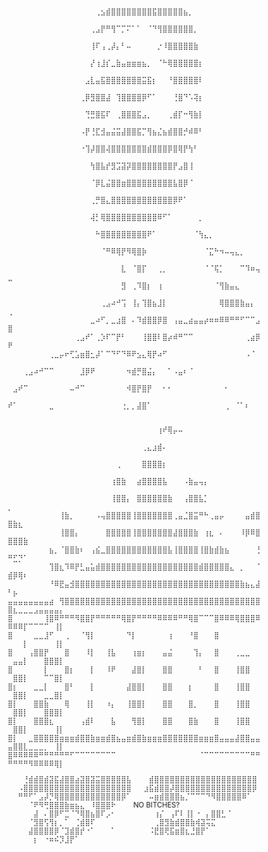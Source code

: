 ⠀⠀⠀⠀⠀⠀⠀⠀⠀⠀⠀⠀⠀⠀⠀⠀⠀⠀
⠀⠀⠀⠀⠀⠀⠀⠀⠀⠀⠀⠀⠀⠀⠀⠀⠀⢀⣢⣾⣿⣿⣿⣿⣿⣿⣿⣿⣯⣿⣿⣿⣿⣿⣦⡀⠀⠀⠀⠀⠀⠀⠀⠀⠀⠀⠀⠀⠀⠀          
⠀⠀⠀⠀⠀⠀⠀⠀⠀⠀⠀⠀⠀⠀⠀⠀⢀⣠⡟⠛⢻⠉⡉⠍⠁⠁⠀⠈⠙⢻⣿⣿⣿⣿⣿⣿⡀⠀⠀⠀⠀⠀⠀⠀⠀⠀⠀⠀⠀⠀
⠀⠀⠀⠀⠀⠀⠀⠀⠀⠀⠀⠀⠀⠀⠀⠀⢸⠏⢠⢀⡼⡄⠃⠤⠀⠀⠀⠀⠀⡐⠸⣿⣿⣿⣿⣿⣷⠀⠀⠀⠀⠀⠀⠀⠀⠀⠀⠀⠀⠀
⠀⠀⠀⠀⠀⠀⠀⠀⠀⠀⠀⠀⠀⠀⠀⠀⡜⢰⣸⡎⣀⣷⣤⣶⣶⣶⣦⡀⠀⠈⠓⢿⣿⣿⣿⣿⣿⡆⠀⠀⠀⠀⠀⠀⠀⠀⠀⠀⠀⠀
⠀⠀⠀⠀⠀⠀⠀⠀⠀⠀⠀⠀⠀⠀⠀⣠⣇⣤⣯⣿⣿⣿⣿⣿⣿⣿⣭⣯⡆⠀⠀⠘⣿⣿⣿⣿⣿⠇⠀⠀⠀⠀⠀⠀⠀⠀⠀⠀⠀⠀
⠀⠀⠀⠀⠀⠀⠀⠀⠀⠀⠀⠀⠀⠀⢀⡿⣻⣿⣿⣼⠀⢹⣿⣿⣿⣿⡿⠋⠁⠀⠀⠀⢘⣿⠙⠡⢽⡆⠀⠀⠀⠀⠀⠀⠀⠀⠀⠀⠀⠀
⠀⠀⠀⠀⠀⠀⠀⠀⠀⠀⠀⠀⠀⠀⠀⢙⣛⣿⣯⠏⠀⢀⣿⣿⣿⣯⣠⡀⠀⠀⠀⢀⣾⡏⠒⢻⣷⡇⠀⠀⠀⠀⠀⠀⠀⠀⠀⠀⠀⠀
⠀⠀⠀⠀⠀⠀⠀⠀⠀⠀⠀⠀⠀⠀⠠⡟⢘⣏⣺⣤⣬⣭⣼⣿⣿⣯⡉⢻⣦⣌⣦⣾⣿⣿⡚⠾⠿⠃⠀⠀⠀⠀⠀⠀⠀⠀⠀⠀⠀⠀
⠀⠀⠀⠀⠀⠀⠀⠀⠀⠀⠀⠀⠀⠀⠐⢹⡼⣿⣿⢼⣿⣿⣿⣿⣿⣿⣿⣾⣿⣿⣿⡿⣿⢿⡟⢳⠃⠀⠀⠀⠀⠀⠀⠀⠀⠀⠀⠀⠀⠀
⠀⠀⠀⠀⠀⠀⠀⠀⠀⠀⠀⠀⠀⠀⠀⠀⢳⣿⣧⡞⣻⣩⣽⡽⣿⣿⣿⣿⣿⣿⣿⣿⡟⣠⣿⢸⠀⠀⠀⠀⠀⠀⠀⠀⠀⠀⠀⠀⠀⠀
⠀⠀⠀⠀⠀⠀⠀⠀⠀⠀⠀⠀⠀⠀⠀⠀⠈⡿⣇⣬⣿⣿⣶⣿⣿⣿⣿⣿⣿⣿⣿⣿⣧⣿⡿⠈⠀⠀⠀⠀⠀⠀⠀⠀⠀⠀⠀⠀⠀⠀
⠀⠀⠀⠀⠀⠀⠀⠀⠀⠀⠀⠀⠀⠀⠀⠀⢀⡛⣿⣄⣿⣿⣿⣿⣿⣿⣿⣿⣿⣿⣿⣿⡿⠟⠁⠀⠀⠀⠀⠀⠀⠀⠀⠀⠀⠀⠀⠀⠀⠀
⠀⠀⠀⠀⠀⠀⠀⠀⠀⠀⠀⠀⠀⠀⠀⠀⢼⡃⢿⣿⣿⣿⣿⣿⣿⣿⣿⣿⣿⠿⠋⠁⠀⠀⠀⠀⠀⡀⠀⠀⠀⠀⠀⠀⠀⠀⠀⠀⠀⠀
⠀⠀⠀⠀⠀⠀⠀⠀⠀⠀⠀⠀⠀⠀⠀⠀⠀⠓⣿⣿⣿⣿⣿⣿⣿⣿⣿⠟⠁⠀⠀⠀⠀⠀⠀⠀⠈⢳⣄⡀⠀⠀⠀⠀⠀⠀⠀⠀⠀⠀
⠀⠀⠀⠀⠀⠀⠀⠀⠀⠀⠀⠀⠀⠀⠀⠀⠀⠀⠈⠛⠿⢿⡟⠻⢿⣿⡷⠀⠀⠀⠀⠀⠀⠀⠀⠀⠀⠀⠈⣍⠓⠲⠤⢤⣄⡀⠀⠀⠀⠀
⠀⠀⠀⠀⠀⠀⠀⠀⠀⠀⠀⠀⠀⠀⠀⠀⠀⠀⠀⠀⠀⠀⣇⠀⠈⣿⡏⠀⠀⢀⡀⠀⠀⠀⠀⠀⠀⠀⠈⠈⢯⡁⠀⠀⠀⠉⠹⠶⢤⣀
⠀⠀⠀⠀⠀⠀⠀⠀⠀⠀⠀⠀⠀⠀⠀⠀⠀⠀⠀⠀⠀⠀⣻⠀⢀⠹⣿⡆⠀⢰⠀⠀⠀⠀⠀⠀⠀⠀⠀⠀⠈⢻⣷⣤⣄⠀⠀⠀⠀⠀
⠀⠀⠀⠀⠀⠀⠀⠀⠀⠀⠀⠀⠀⠀⠀⠀⠀⠀⢀⣠⠴⠚⢩⠀⢸⡄⢹⣿⣦⣸⡇⠀⠀⠀⠀⠀⠀⠀⠀⠀⠀⢿⣿⣿⣿⣷⣤⡄⠀⢀
⠀⠀⠀⠀⠀⠀⠀⠀⠀⠀⠀⠀⠀⠀⠀⠀⣀⠴⠋⡀⣀⣰⣿⠀⠄⠹⣾⣿⣿⡿⣿⠀⢠⣤⣀⣴⣤⣤⡴⠶⠶⠿⠿⠛⠛⠋⠉⠉⣠⣿
⠀⠀⠀⠀⠀⠀⠀⠀⠀⠀⠀⠀⠀⢀⣠⠞⠁⢀⡱⠏⠉⡟⠃⠀⠀⠀⢸⣿⣿⠇⣿⡴⠾⠛⠉⠉⠀⠀⠀⠀⠀⠀⠀⠀⠀⠀⢀⣴⡿⠟
⠀⠀⠀⠀⠀⠀⠀⠀⢀⣀⡤⠖⢋⣡⣶⣿⣂⡼⠁⠉⠙⠋⠙⠿⠟⣢⣄⢿⡟⠴⠋⠀⠀⠀⠀⠀⠀⠀⠀⠀⠀⠀⠀⠀⠀⠀⠠⠈⠀⠀
⠀⠀⠀⢀⣠⠴⠚⠉⠉⠀⠀⠀⠀⠀⣸⡿⠟⠀⠀⠀⠀⠀⠀⠲⣾⡛⣿⣬⡄⠀⠀⠁⠠⣤⠆⠈⠀⠀⠀⠀⠀⠀⠀⠀⠀⠀⠀⠀⠀⠀
⠀⣠⠞⠉⠀⠀⠀⠀⠀⠀⠀⠀⠤⠚⠉⠀⠀⠀⠀⠀⠀⠀⠀⠺⣿⡟⣿⡟⠀⠀⠂⠂⠀⠀⠀⠀⠀⠀⠀⠀⠀⠀⠂⠀⠀⠀⠀⠀⠀⠀
⠞⠁⠀⠀⠀⠀⠀⠀⣀⠀⠀⠀⠀⠀⠀⠀⠀⠀⠀⠀⠀⠀⢐⡀⡀⣼⣿⠁⠀⠀⠀⠀⠀⠀⠀⠀⠀⠀⠀⠀⠀⠀⢀⠀⠈⠁⠆⠀⠀⠀




⠀⠀⠀⠀⠀⠀⠀⠀⠀⠀⠀⠀⠀⠀⠀⠀⠀⠀⠀⠀⠀⠀⠀⠀⠀⠀⠀⠀⠀⢰⠞⢿⡤⠤⠀⠀⠀⠀⠀⠀⠀⠀⠀⠀⠀⠀⠀⠀⠀⠀⠀⠀⠀⠀⠀⠀⠀⠀⠀⠀
⠀⠀⠀⠀⠀⠀⠀⠀⠀⠀⠀⠀⠀⠀⠀⠀⠀⠀⠀⠀⠀⠀⠀⠀⠀⠀⢀⣄⣰⣾⠄⠀⠀⠀⠀⠀⠀⠀⠀⠀⠀⠀⠀⠀⠀⠀⠀⠀⠀⠀⠀⠀⠀⠀⠀⠀⠀⠀⠀⠀
⠀⠀⠀⠀⠀⠀⠀⠀⠀⠀⠀⠀⠀⠀⠀⠀⠀⠀⠀⠀⠀⢀⠀⠀⠀⠀⣿⣿⣿⣿⡆⠀⠀⠀⠀⠀⠀⠀⠀⠀⠀⠀⠀⠀⠀⠀⠀⠀⠀⠀⠀⠀⠀⠀⠀⠀⠀⠀⠀⠀
⠀⠀⠀⠀⠀⠀⠀⠀⠀⠀⠀⠀⠀⠀⠀⠀⠀⠀⠀⠀⢰⣿⣷⠀⠀⣴⣿⣿⣿⣿⣧⠀⠀⠀⠠⣷⣤⢤⡄⠀⠀⠀⠀⠀⠀⠀⠀⠀⠀⠀⠀⠀⠀⠀⠀⠀⠀⠀⠀⠀
⠀⠀⠀⠀⠀⠀⠀⠀⠀⠀⠀⠀⠀⠀⠀⠀⠀⠀⠀⠀⢸⣿⣿⡄⠀⣿⣿⣿⣿⣿⣿⣷⠀⠀⢠⣿⣿⣧⡁⠀⠀⠀⠀⠀⠀⠀⠀⠀⠀⡀⠀⠀⠀⠀⠀⠀⠀⠀⠀⠀
⠀⠀⠀⠀⠀⠀⠀⠀⠀⠀⢸⣷⡀⠀⠀⠀⠀⠠⢤⣿⣿⣿⣿⣿⢸⣿⣿⣿⣿⣿⣿⣿⢀⣤⣈⣿⣭⠛⠓⢀⣤⡤⠀⠀⠀⠀⣤⣾⣿⣿⣷⣆⠀⠀⠀⠀⠀⠀⠀⠀
⠀⠀⠀⠀⠀⠀⠀⠀⠀⠀⢸⣿⣿⡄⠀⠀⠀⠀⠀⣿⣿⣿⣿⣿⢸⣿⣿⣿⣿⣿⣿⣿⣼⣿⣿⣿⣷⠀⢰⣆⠀⠄⠀⠀⠀⠸⡿⠿⣿⣿⣿⣿⣷⠀⠀⠀⠀⠀⠀⠀
⠀⠀⠀⠀⠀⠀⠀⠀⣦⡀⠈⣿⣿⣷⠆⠀⢠⣮⣀⣿⣿⣿⣿⣿⣿⣿⣿⣿⣿⣿⣿⣧⢸⣿⣿⣿⣿⢸⣿⣷⣾⣷⣦⠀⠀⠀⠀⠀⢘⠛⣋⡙⠁⠀⠀⠀⠀⠀⠀⠀
⠀⠀⠀⠀⠀⠀⠀⠀⢹⣿⣆⠹⠿⡟⣃⣤⣥⣾⣿⣿⣿⣿⣿⣿⣿⣿⣿⣿⣿⣿⣿⣿⣿⣿⣿⣿⣿⣾⣿⣿⣿⣿⣿⣄⠀⡀⠀⠀⠈⣾⡿⢿⠆⠀⠀⠀⠀⠀⠀⠀
⠀⠀⠀⠀⠀⠀⠀⠀⠘⠿⣟⣤⣺⣿⣿⣿⣿⣿⣿⣿⣿⣿⣿⣿⣿⣿⣿⣿⣿⣿⣿⣿⣿⣿⣿⣿⣿⣿⣿⣿⣿⣿⣿⣿⣿⣷⣦⣄⣼⠃⡦⠀⠀⠀⠀⠀⠀⠀⠀⠀
⣤⣤⣤⣤⣤⣤⣤⣤⣴⠀⢻⣿⣿⣿⣿⣿⣿⣿⣿⣿⣿⣿⣿⣿⣿⣿⣿⣿⣿⣿⣿⣿⣿⣿⣿⣿⣿⣿⣿⣿⣿⣿⣿⣿⣿⣿⣿⣿⣿⣿⣆⣀⣀⣀⣠⣤⣤⣤⣤⡄
⣿⠀⠀⠀⠀⠀⠀⢸⣿⠿⠛⠛⠛⠻⣿⣿⡟⠛⠛⠛⠛⠛⢿⣿⡟⠛⠛⠛⠛⠿⠿⠿⠿⠛⠛⢿⣿⠉⠉⠉⣿⠿⠿⠿⢿⣿⣿⣿⠿⠿⠿⠿⡏⠉⠉⠉⠉⠀⢸⡇
⣿⠀⠀⠀⠀⣀⣀⣸⠋⠀⠀⢀⠀⠀⠈⢻⡇⠀⠀⠀⠀⠀⠀⠙⡇⠀⠀⠀⠀⠀⠀⢰⠀⠀⠀⠘⣿⠀⠀⠀⣿⠀⠀⠀⠀⠀⠀⠀⠀⠀⠀⠀⡇⠀⠀⠀⠀⠀⢸⡇
⣿⠀⠀⠀⢠⣿⣿⡟⠀⠀⠀⣿⠀⠀⠀⠸⡇⠀⠀⢸⣧⠀⠀⠀⢰⣶⡆⠀⠀⠀⣤⣬⠀⠀⠀⠀⢹⡄⠀⠀⣿⠀⠀⠀⢀⣀⣀⠀⠀⠀⣤⣤⡇⠀⠀⠀⣿⣿⣿⡇
⣿⠀⠀⠀⠀⠀⠀⡇⠀⠀⠀⣿⡆⠀⠀⠀⡇⠀⠀⠸⠟⠀⠀⠀⣼⣿⡇⠀⠀⠀⣿⣿⠀⠀⠀⠀⠀⠃⠀⠀⣿⠀⠀⠀⢸⣿⣿⠀⠀⠀⣿⣿⡇⠀⠀⠀⠉⠉⣿⡇
⣿⡆⠀⠀⠀⣀⣀⡇⠀⠀⠀⣿⠃⠀⠀⠀⡇⠀⠀⠀⠀⠀⠀⣼⣿⣿⡇⠀⠀⠀⣿⣿⠀⠀⠀⡆⠀⠀⠀⠀⣿⠀⠀⠀⢸⣿⣿⠀⠀⠀⣿⣿⡇⠀⠀⠀⣀⣀⣿⡇
⣿⡇⠀⠀⠀⣿⣿⣷⠀⠀⠀⢿⠀⠀⠀⢸⡇⠀⠀⠰⡄⠀⠀⢸⣿⣿⡇⠀⠀⠀⣿⣿⠀⠀⠀⣿⡀⠀⠀⠀⣿⠀⠀⠀⢸⣿⣿⠀⠀⠀⣿⣿⡇⠀⠀⠀⣿⣿⣿⡇
⣿⡇⠀⠀⠀⣿⣿⣿⣆⠀⠀⠀⠀⠀⢠⣾⠇⠀⠀⠀⣧⠀⠀⠀⢻⣿⡇⠀⠀⠀⣿⣿⠀⠀⠀⣿⣷⠀⠀⠀⣿⠀⠀⠀⢸⣿⣿⠀⠀⠀⣿⣿⡇⠀⠀⠀⠀⠀⢸⡇
⣿⡇⠀⠀⣀⣿⣿⣿⣿⣿⣶⣶⣶⣾⣿⣿⣷⣶⣶⣾⣿⣦⣤⣶⣾⣿⣷⣶⣶⣶⣿⣿⣿⣿⣿⣿⣿⣶⣶⣶⣿⣤⣤⣤⣼⣿⣿⣤⣤⣤⣿⣿⣇⣀⣀⣀⡀⠀⢸⡇
⣿⠿⠿⠿⠿⠿⠛⠛⠛⠛⠛⠛⠋⠉⠉⠉⠉⠉⠉⠉⠉⠀⠀⠀⠀⠀⠀⠀⠀⠀⠀⠀⠀⠀⠀⠀⠀⠈⠉⠉⠉⠉⠉⠉⠉⠉⠉⠛⠛⠛⠛⠛⠛⠻⠿⠿⠿⠿⢿⡇
⠀⠀⠀⠀⠀⠀⠀⠀⠀⠀⠀⠀⠀⠀⠀⠀⠀⠀⠀⠀⠀

⠀⠀⠀⢘⣾⣾⣿⣾⣽⣯⣼⣿⣿⣴⣽⣿⣽⣭⣿⣿⣿⣿⣿⣧
⠀⠀⠀⣾⣿⣿⣿⣿⣿⣿⣿⣿⣿⣿⣿⣿⣿⣿⣿⣿⣿⣿⣿⣿
⠀⠀⠠⣿⣿⣿⣿⣿⣿⣿⣿⣿⣿⣿⣿⣿⣿⣿⣿⣿⣿⣿⣿⣿
⠀⠀⣰⣯⣾⣿⣿⡼⣿⣿⣿⣿⣿⣿⣿⣿⣿⣿⣿⣿⣿⣿⣿⡿
⠀⠀⠛⠛⠋⠁⣠⡼⡙⢿⣿⣿⣿⣿⣿⣿⣿⣿⣿⣿⣿⣿⡿⠁
⠀⠀⠀⠤⣶⣾⣿⣿⣿⣦⡈⠉⠉⠉⠙⠻⣿⣿⣿⣿⣿⠿⠁⠀
⠀⠀⠀⠀⠈⠟⠻⢛⣿⣿⣿⣷⣶⣦⣄⠀⠸⣿⣿⣿⠗⠀⠀⠀    NO BITCHES?
⠀⠀⠀⠀⠀⣼⠀⠄⣿⡿⠋⣉⠈⠙⢿⣿⣦⣿⠏⡠⠂⠀⠀⠀
⠀⠀⠀⠀⢰⡌⠀⢠⠏⠇⢸⡇⠐⠀⡄⣿⣿⣃⠈⠀⠀⠀⠀⠀
⠀⠀⠀⠀⠈⣻⣿⢫⢻⡆⡀⠁⠀⢈⣾⣿⠏⠀⠀⠀⠀⠀⠀⠀
⠀⠀⠀⠀⢀⣿⣻⣷⣾⣿⣿⣷⢾⣽⢭⣍⠀⠀⠀⠀⠀⠀⠀⠀
⠀⠀⠀⠀⣼⣿⣿⣿⣿⡿⠈⣹⣾⣿⡞⠐⠁⠀⠀⠀⠁⠀⠀⠀
⠀⠀⠀⠨⣟⣿⢟⣯⣶⣿⣆⣘⣿⡟⠁⠀⠀⠀⠀⠀⠀⠀⠀⠀
⠀⠀⠀⠀⠀⡆⠀⠐⠶⠮⡹⣸⡟⠁⠀⠀⠀⠀⠀⠀⠀⠀⠀⠀⠀⠀⠀⠀⠀⠀⠀⠀⠀⠀⠀⠀⠀⠀⠀⠀⠀⠀⠀⠀
